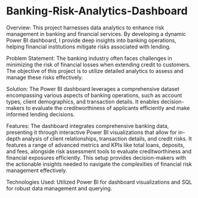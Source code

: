 # Banking-Risk-Analytics-Dashboard

Overview:
This project harnesses data analytics to enhance risk management in banking and financial services. By developing a dynamic Power BI dashboard, I provide deep insights into banking operations, helping financial institutions mitigate risks associated with lending.

Problem Statement:
The banking industry often faces challenges in minimizing the risk of financial losses when extending credit to customers. The objective of this project is to utilize detailed analytics to assess and manage these risks effectively.

Solution:
The Power BI dashboard leverages a comprehensive dataset encompassing various aspects of banking operations, such as account types, client demographics, and transaction details. It enables decision-makers to evaluate the creditworthiness of applicants efficiently and make informed lending decisions.

Features:
The dashboard integrates comprehensive banking data, presenting it through interactive Power BI visualizations that allow for in-depth analysis of client relationships, transaction details, and credit risks. It features a range of advanced metrics and KPIs like total loans, deposits, and fees, alongside risk assessment tools to evaluate creditworthiness and financial exposures efficiently. This setup provides decision-makers with the actionable insights needed to navigate the complexities of financial risk management effectively.

Technologies Used:
Utilized Power BI for dashboard visualizations and SQL for robust data management and querying.
